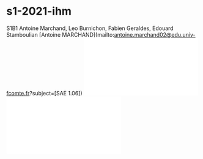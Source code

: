 # s1-2021-ihm
S1B1 Antoine Marchand, Leo Burnichon, Fabien Geraldes, Edouard Stamboulian
[Antoine MARCHAND](mailto:antoine.marchand02@edu.univ-fcomte.fr?subject=[SAE 1.06]) 
![écran de zoning](doc/zoning.odt)
![écran prototype](doc/protoype.odt)


